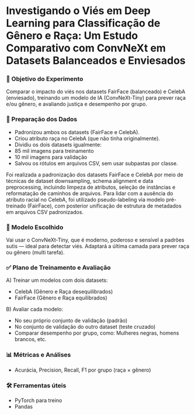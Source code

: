 # Investigando o Viés em Deep Learning para Classificação de Gênero e Raça: Um Estudo Comparativo com ConvNeXt em Datasets Balanceados e Enviesados

### 🎯 Objetivo do Experimento
Comparar o impacto do viés nos datasets FairFace (balanceado) e CelebA (enviesado), treinando um modelo de IA (ConvNeXt-Tiny) para prever raça e/ou gênero, e avaliando justiça e desempenho por grupo.

### 🔎 Preparação dos Dados
- Padronizou ambos os datasets (FairFace e CelebA).
- Criou atributo raça no CelebA (que não tinha originalmente).
- Dividiu os dois datasets igualmente:
- 85 mil imagens para treinamento
- 10 mil imagens para validação
- Salvou os rótulos em arquivos CSV, sem usar subpastas por classe.

Foi realizada a padronização dos datasets FairFace e CelebA por meio de técnicas de dataset downsampling, schema alignment e data preprocessing, incluindo limpeza de atributos, seleção de instâncias e reformatação de caminhos de arquivos. Para lidar com a ausência do atributo racial no CelebA, foi utilizado pseudo-labeling via modelo pré-treinado (FairFace), com posterior unificação de estrutura de metadados em arquivos CSV padronizados.

### 🧠 Modelo Escolhido

Vai usar o ConvNeXt-Tiny, que é moderno, poderoso e sensível a padrões sutis — ideal para detectar viés.
Adaptará a última camada para prever raça ou gênero (multi tarefa).

### ✅ Plano de Treinamento e Avaliação
A) Treinar um modelos com dois datasets:
- CelebA (Gênero e Raça desequilibrados)
- FairFace (Gênero e Raça equilibrados)

B) Avaliar cada modelo:
- No seu próprio conjunto de validação (padrão)
- No conjunto de validação do outro dataset (teste cruzado)
- Comparar desempenho por grupo, como: Mulheres negras, homens brancos, etc.

### 📊 Métricas e Análises
- Acurácia, Precision, Recall, F1 por grupo (raça × gênero)

### 🛠️ Ferramentas úteis
- PyTorch para treino
- Pandas

